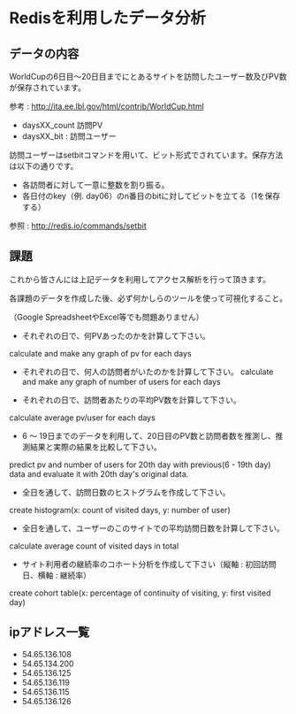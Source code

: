 # Redisを利用したデータ分析

## データの内容

WorldCupの6日目〜20日目までにとあるサイトを訪問したユーザー数及びPV数が保存されています。

参考 : http://ita.ee.lbl.gov/html/contrib/WorldCup.html

- daysXX_count 訪問PV
- daysXX_bit : 訪問ユーザー

訪問ユーザーはsetbitコマンドを用いて、ビット形式でされています。保存方法は以下の通りです。

- 各訪問者に対して一意に整数を割り振る。
- 各日付のkey（例. day06）のn番目のbitに対してビットを立てる（1を保存する）

参照 : http://redis.io/commands/setbit


## 課題

これから皆さんには上記データを利用してアクセス解析を行って頂きます。

各課題のデータを作成した後、必ず何かしらのツールを使って可視化すること。

（Google SpreadsheetやExcel等でも問題ありません）

- それぞれの日で、何PVあったのかを計算して下さい。

calculate and make any graph of pv for each days

- それぞれの日で、何人の訪問者がいたのかを計算して下さい。
calculate and make any graph of number of users for each days

- それぞれの日で、訪問者あたりの平均PV数を計算して下さい。

calculate average pv/user for each days

- 6 〜 19日までのデータを利用して、20日目のPV数と訪問者数を推測し、推測結果と実際の結果を比較して下さい。

predict pv and number of users for 20th day with previous(6 - 19th day) data and evaluate it with 20th day's original data.

- 全日を通して、訪問日数のヒストグラムを作成して下さい。

create histogram(x: count of visited days, y: number of user)

- 全日を通して、ユーザーのこのサイトでの平均訪問日数を計算して下さい。

calculate average count of visited days in total

- サイト利用者の継続率のコホート分析を作成して下さい（縦軸 : 初回訪問日、横軸 : 継続率）

create cohort table(x: percentage of continuity of visiting, y: first visited day)

## ipアドレス一覧

- 54.65.136.108
- 54.65.134.200
- 54.65.136.125
- 54.65.136.119
- 54.65.136.115
- 54.65.136.126
